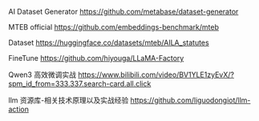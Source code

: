 AI Dataset Generator
https://github.com/metabase/dataset-generator

MTEB official
https://github.com/embeddings-benchmark/mteb

Dataset
https://huggingface.co/datasets/mteb/AILA_statutes

FineTune
https://github.com/hiyouga/LLaMA-Factory

Qwen3 高效微调实战
https://www.bilibili.com/video/BV1YLE1zyEvX/?spm_id_from=333.337.search-card.all.click

llm 资源库-相关技术原理以及实战经验
https://github.com/liguodongiot/llm-action
